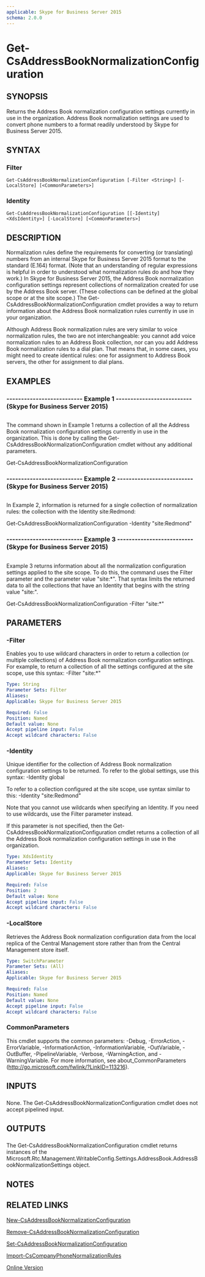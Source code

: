 ```yaml
---
applicable: Skype for Business Server 2015
schema: 2.0.0
---
```


# Get-CsAddressBookNormalizationConfiguration

## SYNOPSIS
Returns the Address Book normalization configuration settings currently in use in the organization.
Address Book normalization settings are used to convert phone numbers to a format readily understood by Skype for Business Server 2015.

## SYNTAX

### Filter
```
Get-CsAddressBookNormalizationConfiguration [-Filter <String>] [-LocalStore] [<CommonParameters>]
```

### Identity
```
Get-CsAddressBookNormalizationConfiguration [[-Identity] <XdsIdentity>] [-LocalStore] [<CommonParameters>]
```

## DESCRIPTION
Normalization rules define the requirements for converting (or translating) numbers from an internal Skype for Business Server 2015 format to the standard (E.164) format.
(Note that an understanding of regular expressions is helpful in order to understood what normalization rules do and how they work.) In Skype for Business Server 2015, the Address Book normalization configuration settings represent collections of normalization created for use by the Address Book server.
(These collections can be defined at the global scope or at the site scope.) The Get-CsAddressBookNormalizationConfiguration cmdlet provides a way to return information about the Address Book normalization rules currently in use in your organization.

Although Address Book normalization rules are very similar to voice normalization rules, the two are not interchangeable: you cannot add voice normalization rules to an Address Book collection, nor can you add Address Book normalization rules to a dial plan.
That means that, in some cases, you might need to create identical rules: one for assignment to Address Book servers, the other for assignment to dial plans.

## EXAMPLES

### -------------------------- Example 1 -------------------------- (Skype for Business Server 2015)
```

```

The command shown in Example 1 returns a collection of all the Address Book normalization configuration settings currently in use in the organization.
This is done by calling the Get-CsAddressBookNormalizationConfiguration cmdlet without any additional parameters.

Get-CsAddressBookNormalizationConfiguration

### -------------------------- Example 2 -------------------------- (Skype for Business Server 2015)
```

```

In Example 2, information is returned for a single collection of normalization rules: the collection with the Identity site:Redmond:

Get-CsAddressBookNormalizationConfiguration -Identity "site:Redmond"

### -------------------------- Example 3 -------------------------- (Skype for Business Server 2015)
```

```

Example 3 returns information about all the normalization configuration settings applied to the site scope.
To do this, the command uses the Filter parameter and the parameter value "site:*".
That syntax limits the returned data to all the collections that have an Identity that begins with the string value "site:".

Get-CsAddressBookNormalizationConfiguration -Filter "site:*"

## PARAMETERS

### -Filter
Enables you to use wildcard characters in order to return a collection (or multiple collections) of Address Book normalization configuration settings.
For example, to return a collection of all the settings configured at the site scope, use this syntax: -Filter "site:*"

```yaml
Type: String
Parameter Sets: Filter
Aliases: 
Applicable: Skype for Business Server 2015

Required: False
Position: Named
Default value: None
Accept pipeline input: False
Accept wildcard characters: False
```

### -Identity
Unique identifier for the collection of Address Book normalization configuration settings to be returned.
To refer to the global settings, use this syntax: -Identity global

To refer to a collection configured at the site scope, use syntax similar to this: -Identity "site:Redmond"

Note that you cannot use wildcards when specifying an Identity.
If you need to use wildcards, use the Filter parameter instead.

If this parameter is not specified, then the Get-CsAddressBookNormalizationConfiguration cmdlet returns a collection of all the Address Book normalization configuration settings in use in the organization.

```yaml
Type: XdsIdentity
Parameter Sets: Identity
Aliases: 
Applicable: Skype for Business Server 2015

Required: False
Position: 2
Default value: None
Accept pipeline input: False
Accept wildcard characters: False
```

### -LocalStore
Retrieves the Address Book normalization configuration data from the local replica of the Central Management store rather than from the Central Management store itself.

```yaml
Type: SwitchParameter
Parameter Sets: (All)
Aliases: 
Applicable: Skype for Business Server 2015

Required: False
Position: Named
Default value: None
Accept pipeline input: False
Accept wildcard characters: False
```

### CommonParameters
This cmdlet supports the common parameters: -Debug, -ErrorAction, -ErrorVariable, -InformationAction, -InformationVariable, -OutVariable, -OutBuffer, -PipelineVariable, -Verbose, -WarningAction, and -WarningVariable. For more information, see about_CommonParameters (http://go.microsoft.com/fwlink/?LinkID=113216).

## INPUTS

###  
None.
The Get-CsAddressBookNormalizationConfiguration cmdlet does not accept pipelined input.

## OUTPUTS

###  
The Get-CsAddressBookNormalizationConfiguration cmdlet returns instances of the Microsoft.Rtc.Management.WritableConfig.Settings.AddressBook.AddressBookNormalizationSettings object.

## NOTES

## RELATED LINKS

[New-CsAddressBookNormalizationConfiguration]()

[Remove-CsAddressBookNormalizationConfiguration]()

[Set-CsAddressBookNormalizationConfiguration]()

[Import-CsCompanyPhoneNormalizationRules]()

[Online Version](http://technet.microsoft.com/EN-US/library/617d5113-b396-4e4b-96e4-e73fcfde8d57(OCS.16).aspx)


